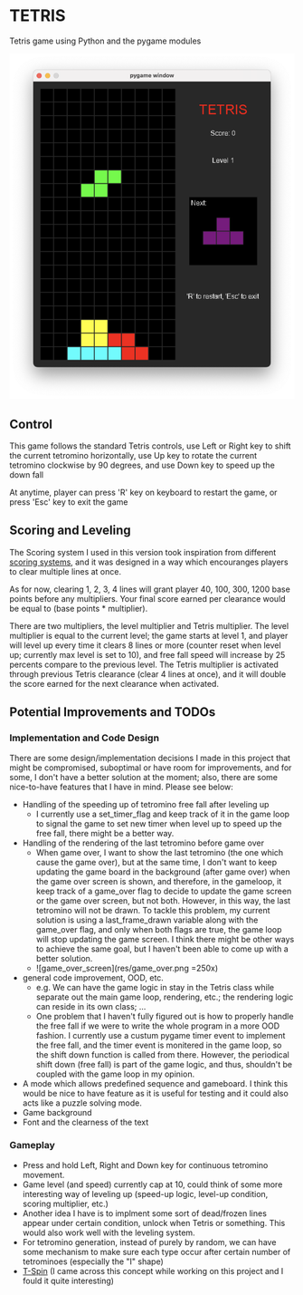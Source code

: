 # TETRIS

Tetris game using Python and the pygame modules

![game_screen](res/game_screen.png)

## Control

This game follows the standard Tetris controls, use Left or Right key to shift the current tetromino horizontally, use Up key to rotate the current tetromino clockwise by 90 degrees, and use Down key to speed up the down fall

At anytime, player can press 'R' key on keyboard to restart the game, or press 'Esc' key to exit the game

## Scoring and Leveling

The Scoring system I used in this version took inspiration from different [scoring systems](https://tetris.wiki/Scoring), and it was designed in a way which encouranges players to clear multiple lines at once.

As for now, clearing 1, 2, 3, 4 lines will grant player 40, 100, 300, 1200 base points before any multipliers. Your final score earned per clearance would be equal to (base points * multiplier).

There are two multipliers, the level multiplier and Tetris multiplier. The level multiplier is equal to the current level; the game starts at level 1, and player will level up every time it clears 8 lines or more (counter reset when level up; currently max level is set to 10), and free fall speed will increase by 25 percents compare to the previous level. The Tetris multiplier is activated through previous Tetris clearance (clear 4 lines at once), and it will double the score earned for the next clearance when activated.

## Potential Improvements and TODOs

### Implementation and Code Design

There are some design/implementation decisions I made in this project that might be compromised, suboptimal or have room for improvements, and for some, I don't have a better solution at the moment; also, there are some nice-to-have features that I have in mind. Please see below:

- Handling of the speeding up of tetromino free fall after leveling up
  - I currently use a set_timer_flag and keep track of it in the game loop to signal the game to set new timer when level up to speed up the free fall, there might be a better way.
- Handling of the rendering of the last tetromino before game over
  - When game over, I want to show the last tetromino (the one which cause the game over), but at the same time, I don't want to keep updating the game board in the background (after game over) when the game over screen is shown, and therefore, in the gameloop, it keep track of a game_over flag to decide to update the game screen or the game over screen, but not both. However, in this way, the last tetromino will not be drawn. To tackle this problem, my current solution is using a last_frame_drawn variable along with the game_over flag, and only when both flags are true, the game loop will stop updating the game screen. I think there might be other ways to achieve the same goal, but I haven't been able to come up with a better solution.
  - ![game_over_screen](res/game_over.png =250x)
- general code improvement, OOD, etc.
  - e.g. We can have the game logic in stay in the Tetris class while separate out the main game loop, rendering, etc.; the rendering logic can reside in its own class; ...
  - One problem that I haven't fully figured out is how to properly handle the free fall if we were to write the whole program in a more OOD fashion. I currently use a custum pygame timer event to implement the free fall, and the timer event is monitered in the game loop, so the shift down function is called from there. However, the periodical shift down (free fall) is part of the game logic, and thus, shouldn't be coupled with the game loop in my opinion.
- A mode which allows predefined sequence and gameboard. I think this would be nice to have feature as it is useful for testing and it could also acts like a puzzle solving mode.
- Game background
- Font and the clearness of the text

### Gameplay

- Press and hold Left, Right and Down key for continuous tetromino movement.
- Game level (and speed) currently cap at 10, could think of some more interesting way of leveling up (speed-up logic, level-up condition, scoring multiplier, etc.)
- Another idea I have is to implment some sort of dead/frozen lines appear under certain condition, unlock when Tetris or something. This would also work well with the leveling system.
- For tetromino generation, instead of purely by random, we can have some mechanism to make sure each type occur after certain number of tetrominoes (especially the "I" shape)
- [T-Spin](https://tetris.wiki/T-Spin) (I came across this concept while working on this project and I fould it quite interesting)
